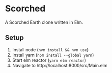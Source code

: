 # Scorched

A Scorched Earth clone written in Elm.

## Setup

1. Install node (`nvm install && nvm use`)
1. Install yarn (`npm install --global yarn`)
1. Start elm reactor (`yarn elm reactor`)
1. Navigate to http://localhost:8000/src/Main.elm
